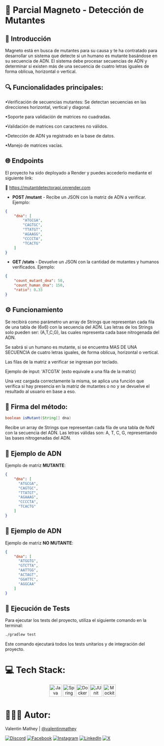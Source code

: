 # 🚀 Parcial Magneto - Detección de Mutantes

## 🧬 Introducción
Magneto está en busca de mutantes para su causa y te ha contratado para desarrollar un sistema que detecte si un humano es mutante basándose en su secuencia de ADN. El sistema debe procesar secuencias de ADN y determinar si existen más de una secuencia de cuatro letras iguales de forma oblicua, horizontal o vertical.

## 🔍 Funcionalidades principales:

•Verificación de secuencias mutantes: Se detectan secuencias en las direcciones horizontal, vertical y diagonal.

•Soporte para validación de matrices no cuadradas.

•Validación de matrices con caracteres no válidos.

•Detección de ADN ya registrado en la base de datos.

•Manejo de matrices vacías.

## 🌐 Endpoints
El proyecto ha sido deployado a Render y puedes accederlo mediante el siguiente link:

🔗 https://mutantdetectorapi.onrender.com

- **POST /mutant** - Recibe un JSON con la matriz de ADN a verificar. Ejemplo:

```json
{
    "dna": [
        "ATGCGA",
        "CAGTGC",
        "TTATGT",
        "AGAAGG",
        "CCCCTA",
        "TCACTG"
    ]
}
```
- **GET /stats** - Devuelve un JSON con la cantidad de mutantes y humanos verificados. Ejemplo:
```json
{
    "count_mutant_dna": 50,
    "count_human_dna": 150,
    "ratio": 0.33
}
```

## ⚙️ Funcionamiento
Se recibirá como parámetro un array de Strings que representan cada fila de una tabla de (6x6) con la secuencia del ADN. Las letras de los Strings solo pueden ser: (A,T,C,G), las cuales representa cada base nitrogenada del ADN.

Se sabrá si un humano es mutante, si se encuentra MAS DE UNA SECUENCIA de cuatro letras iguales, de forma oblicua, horizontal o vertical.

Las filas de la matriz a verificar se ingresan por teclado.

Ejemplo de input: 'ATCGTA' (esto equivale a una fila de la matriz)

Una vez cargada correctamente la misma, se aplica una función que verifica si hay presencia en la matriz de mutantes o no y se devuelve el resultado al usuario en base a eso.

## 🚀 Firma del método:
```java
boolean isMutant(String[] dna)
```
Recibe un array de Strings que representan cada fila de una tabla de NxN con la secuencia del ADN. Las letras válidas son: A, T, C, G, representando las bases nitrogenadas del ADN.

## 🧬 Ejemplo de ADN

Ejemplo de matriz **MUTANTE**:

```json
{
    "dna": [
      "ATGCGA",
      "CAGTGC",
      "TTATGT",
      "AGAAAG",
      "CCCCTA",
      "TCACTG"
    ]
}
```
## 🧬 Ejemplo de ADN

Ejemplo de matriz **NO MUTANTE**:

```json
{
    "dna": [
      "ATGGTG",
      "GTCTTA",
      "AATTGG",
      "ACTAGT",
      "GGATTC", 
      "AGGCAA"
    ]
}
```

## 🧪 Ejecución de Tests
Para ejecutar los tests del proyecto, utiliza el siguiente comando en la terminal:

```bash
./gradlew test
```
Este comando ejecutará todos los tests unitarios y de integración del proyecto.

# 💻 Tech Stack:
<div align="center">
  <img src="https://cdn.jsdelivr.net/gh/devicons/devicon/icons/java/java-original.svg" height="40" alt="Java logo" /> 
  <img src="https://cdn.jsdelivr.net/gh/devicons/devicon/icons/spring/spring-original.svg" height="40" alt="Spring logo" /> 
  <img src="https://cdn.jsdelivr.net/gh/devicons/devicon/icons/docker/docker-original.svg" height="40" alt="Docker logo" /> 
  <img src="https://junit.org/junit5/assets/img/junit5-logo.png" height="40" alt="JUnit logo" /> 
  <img src="https://raw.githubusercontent.com/mockito/mockito.github.io/master/img/logo%402x.png" height="40" alt="Mockito logo" /> 
</div>

# 🧑🏻‍💻 Autor:

Valentin Mathey | <a href="https://github.com/valentinmathey">@valentinmathey</a>

[![Discord](https://img.shields.io/badge/Discord-%237289DA.svg?logo=discord&logoColor=white)](https://discord.gg/valentinmathey) [![Facebook](https://img.shields.io/badge/Facebook-%231877F2.svg?logo=Facebook&logoColor=white)](https://facebook.com/ValentinEzequielMathey) [![Instagram](https://img.shields.io/badge/Instagram-%23E4405F.svg?logo=Instagram&logoColor=white)](https://instagram.com/valen.mathey/) [![LinkedIn](https://img.shields.io/badge/LinkedIn-%230077B5.svg?logo=linkedin&logoColor=white)](https://linkedin.com/in/valentin-mathey) [![X](https://img.shields.io/badge/X-%231DA1F2.svg?logo=X&logoColor=white)](https://twitter.com/valen_mathey)

